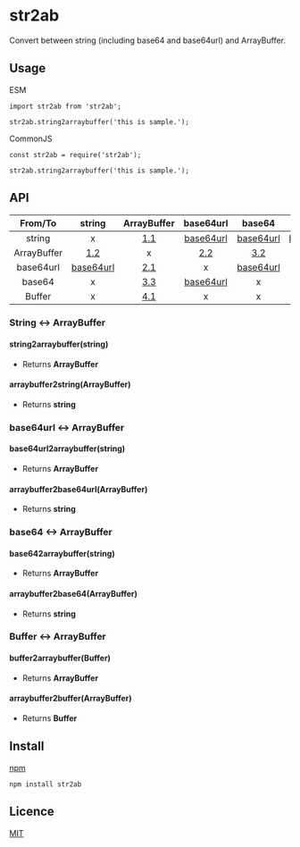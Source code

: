 # str2ab

Convert between string (including base64 and base64url) and ArrayBuffer.

## Usage

ESM

```
import str2ab from 'str2ab';

str2ab.string2arraybuffer('this is sample.');
```

CommonJS

```
const str2ab = require('str2ab');

str2ab.string2arraybuffer('this is sample.');
```


## API

| From/To     | string | ArrayBuffer | base64url | base64 | Buffer |
| :----: | :----: | :----: | :----: | :----: | :----: |
| string      | x | [1.1](#string2arraybufferstring) | [base64url](https://www.npmjs.com/package/base64url) | [base64url](https://www.npmjs.com/package/base64url) | [base64url](https://www.npmjs.com/package/base64url) |
| ArrayBuffer | [1.2](#arraybuffer2stringarrayuffer) | x | [2.2](#arraybuffer2base64urlarraybuffer) | [3.2](#arraybuffer2base64arraybuffer) | [4.2](#arraybuffer2bufferarraybuffer) |
| base64url   | [base64url](https://www.npmjs.com/package/base64url) | [2.1](#base64url2arraybufferstring) | x | [base64url](https://www.npmjs.com/package/base64url) | x |
| base64      | x | [3.3](#base642arraybufferstring) | [base64url](https://www.npmjs.com/package/base64url) | x | x |
| Buffer      | x | [4.1](#buffer2arraybufferbuffer) | x | x | x |

### String <-> ArrayBuffer

#### string2arraybuffer(string)

- Returns **ArrayBuffer**

#### arraybuffer2string(ArrayBuffer)

- Returns **string**

### base64url <-> ArrayBuffer

#### base64url2arraybuffer(string)

- Returns **ArrayBuffer**

#### arraybuffer2base64url(ArrayBuffer)

- Returns **string**

### base64 <-> ArrayBuffer

#### base642arraybuffer(string)

- Returns **ArrayBuffer**

#### arraybuffer2base64(ArrayBuffer)

- Returns **string**

### Buffer <-> ArrayBuffer

#### buffer2arraybuffer(Buffer)

- Returns **ArrayBuffer**

#### arraybuffer2buffer(ArrayBuffer)

- Returns **Buffer**

## Install

[npm](https://www.npmjs.com/package/str2ab)

```
npm install str2ab
```

## Licence

[MIT](https://opensource.org/licenses/mit-license.php)  

